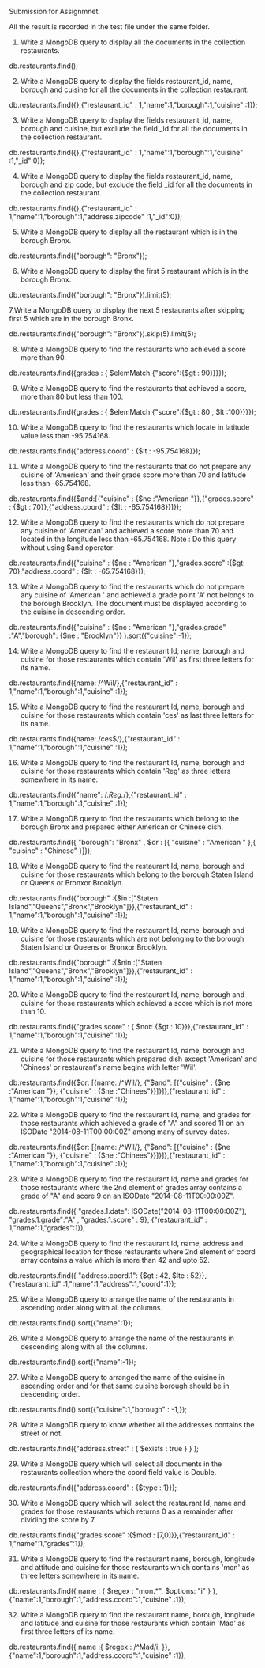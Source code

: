 Submission for Assignmnet.

All the result is recorded in the test file under the same folder.

1. Write a MongoDB query to display all the documents in the collection restaurants. 

db.restaurants.find();

2. Write a MongoDB query to display the fields restaurant_id, name, borough and cuisine for all the documents in the collection restaurant. 

db.restaurants.find({},{"restaurant_id" : 1,"name":1,"borough":1,"cuisine" :1});

3. Write a MongoDB query to display the fields restaurant_id, name, borough and cuisine, but exclude the field _id for all the documents in the collection restaurant. 

db.restaurants.find({},{"restaurant_id" : 1,"name":1,"borough":1,"cuisine" :1,"_id":0});

4. Write a MongoDB query to display the fields restaurant_id, name, borough and zip code, but exclude the field _id for all the documents in the collection restaurant. 

db.restaurants.find({},{"restaurant_id" : 1,"name":1,"borough":1,"address.zipcode" :1,"_id":0});

5. Write a MongoDB query to display all the restaurant which is in the borough Bronx. 

db.restaurants.find({"borough": "Bronx"});

6. Write a MongoDB query to display the first 5 restaurant which is in the borough Bronx. 

db.restaurants.find({"borough": "Bronx"}).limit(5);

7.Write a MongoDB query to display the next 5 restaurants after skipping first 5 which are in the borough Bronx.

db.restaurants.find({"borough": "Bronx"}).skip(5).limit(5);

8. Write a MongoDB query to find the restaurants who achieved a score more than 90. 

db.restaurants.find({grades : { $elemMatch:{"score":{$gt : 90}}}});

9. Write a MongoDB query to find the restaurants that achieved a score, more than 80 but less than 100. 

db.restaurants.find({grades : { $elemMatch:{"score":{$gt : 80 , $lt :100}}}});

10. Write a MongoDB query to find the restaurants which locate in latitude value less than -95.754168.

db.restaurants.find({"address.coord" : {$lt : -95.754168}});

11. Write a MongoDB query to find the restaurants that do not prepare any cuisine of 'American' and their grade score more than 70 and latitude less than -65.754168. 

db.restaurants.find({$and:[{"cuisine" : {$ne :"American "}},{"grades.score" : {$gt : 70}},{"address.coord" : {$lt : -65.754168}}]});

12. Write a MongoDB query to find the restaurants which do not prepare any cuisine of 'American' and achieved a score more than 70 and located in the longitude less than -65.754168.
Note : Do this query without using $and operator

db.restaurants.find({"cuisine" : {$ne : "American "},"grades.score" :{$gt: 70},"address.coord" : {$lt : -65.754168}});

13. Write a MongoDB query to find the restaurants which do not prepare any cuisine of 'American ' and achieved a grade point 'A' not belongs to the borough Brooklyn. The document must be displayed according to the cuisine in descending order. 

db.restaurants.find({"cuisine" : {$ne : "American "},"grades.grade" :"A","borough": {$ne : "Brooklyn"}} ).sort({"cuisine":-1});

14. Write a MongoDB query to find the restaurant Id, name, borough and cuisine for those restaurants which contain 'Wil' as first three letters for its name. 

db.restaurants.find({name: /^Wil/},{"restaurant_id" : 1,"name":1,"borough":1,"cuisine" :1});

15. Write a MongoDB query to find the restaurant Id, name, borough and cuisine for those restaurants which contain 'ces' as last three letters for its name. 

db.restaurants.find({name: /ces$/},{"restaurant_id" : 1,"name":1,"borough":1,"cuisine" :1});

16. Write a MongoDB query to find the restaurant Id, name, borough and cuisine for those restaurants which contain 'Reg' as three letters somewhere in its name. 

db.restaurants.find({"name": /.*Reg.*/},{"restaurant_id" : 1,"name":1,"borough":1,"cuisine" :1});

17. Write a MongoDB query to find the restaurants which belong to the borough Bronx and prepared either American or Chinese dish. 

db.restaurants.find({ "borough": "Bronx" , $or : [{ "cuisine" : "American " },{ "cuisine" : "Chinese" }]});

18. Write a MongoDB query to find the restaurant Id, name, borough and cuisine for those restaurants which belong to the borough Staten Island or Queens or Bronxor Brooklyn.

db.restaurants.find({"borough" :{$in :["Staten Island","Queens","Bronx","Brooklyn"]}},{"restaurant_id" : 1,"name":1,"borough":1,"cuisine" :1});

19. Write a MongoDB query to find the restaurant Id, name, borough and cuisine for those restaurants which are not belonging to the borough Staten Island or Queens or Bronxor Brooklyn. 

db.restaurants.find({"borough" :{$nin :["Staten Island","Queens","Bronx","Brooklyn"]}},{"restaurant_id" : 1,"name":1,"borough":1,"cuisine" :1});

20. Write a MongoDB query to find the restaurant Id, name, borough and cuisine for those restaurants which achieved a score which is not more than 10. 

db.restaurants.find({"grades.score" : { $not: {$gt : 10}}},{"restaurant_id" : 1,"name":1,"borough":1,"cuisine" :1});

21. Write a MongoDB query to find the restaurant Id, name, borough and cuisine for those restaurants which prepared dish except 'American' and 'Chinees' or restaurant's name begins with letter 'Wil'. 

db.restaurants.find({$or: [{name: /^Wil/}, {"$and": [{"cuisine" : {$ne :"American "}}, {"cuisine" : {$ne :"Chinees"}}]}]},{"restaurant_id" : 1,"name":1,"borough":1,"cuisine" :1});

22. Write a MongoDB query to find the restaurant Id, name, and grades for those restaurants which achieved a grade of "A" and scored 11 on an ISODate "2014-08-11T00:00:00Z" among many of survey dates.

db.restaurants.find({$or: [{name: /^Wil/}, {"$and": [{"cuisine" : {$ne :"American "}}, {"cuisine" : {$ne :"Chinees"}}]}]},{"restaurant_id" : 1,"name":1,"borough":1,"cuisine" :1});

23. Write a MongoDB query to find the restaurant Id, name and grades for those restaurants where the 2nd element of grades array contains a grade of "A" and score 9 on an ISODate "2014-08-11T00:00:00Z". 

db.restaurants.find({ "grades.1.date": ISODate("2014-08-11T00:00:00Z"), "grades.1.grade":"A" , "grades.1.score" : 9}, {"restaurant_id" : 1,"name":1,"grades":1});

24. Write a MongoDB query to find the restaurant Id, name, address and geographical location for those restaurants where 2nd element of coord array contains a value which is more than 42 and upto 52.

db.restaurants.find({ "address.coord.1": {$gt : 42, $lte : 52}},{"restaurant_id" :1,"name":1,"address":1,"coord":1});

25. Write a MongoDB query to arrange the name of the restaurants in ascending order along with all the columns. 

db.restaurants.find().sort({"name":1});

26. Write a MongoDB query to arrange the name of the restaurants in descending along with all the columns. 

db.restaurants.find().sort({"name":-1});

27. Write a MongoDB query to arranged the name of the cuisine in ascending order and for that same cuisine borough should be in descending order.

db.restaurants.find().sort({"cuisine":1,"borough" : -1,});

28. Write a MongoDB query to know whether all the addresses contains the street or not. 

db.restaurants.find({"address.street" : { $exists : true } } );

29. Write a MongoDB query which will select all documents in the restaurants collection where the coord field value is Double. 

db.restaurants.find({"address.coord" : {$type : 1}});

30. Write a MongoDB query which will select the restaurant Id, name and grades for those restaurants which returns 0 as a remainder after dividing the score by 7. 

db.restaurants.find({"grades.score" :{$mod : [7,0]}},{"restaurant_id" : 1,"name":1,"grades":1});

31. Write a MongoDB query to find the restaurant name, borough, longitude and attitude and cuisine for those restaurants which contains 'mon' as three letters somewhere in its name. 

db.restaurants.find({ name : { $regex : "mon.*", $options: "i" } },{"name":1,"borough":1,"address.coord":1,"cuisine" :1});

32. Write a MongoDB query to find the restaurant name, borough, longitude and latitude and cuisine for those restaurants which contain 'Mad' as first three letters of its name. 

db.restaurants.find({ name :{ $regex : /^Mad/i, }},{"name":1,"borough":1,"address.coord":1,"cuisine" :1});


